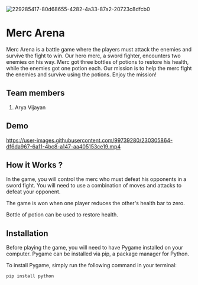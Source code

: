 ![229285417-80d68655-4282-4a33-87a2-20723c8dfcb0](https://user-images.githubusercontent.com/99739280/230303940-75883e73-016c-45e0-9479-010409016092.png)
# Merc Arena

Merc Arena is a battle game where the players must attack the enemies and survive the fight to win. Our hero merc, a sword fighter, encounters two enemies on his way. Merc got three bottles of potions to restore his health, while the enemies got one potion each. Our mission is to help the merc fight the enemies and survive using the potions. Enjoy the mission!

## Team members
1. Arya Vijayan

## Demo

https://user-images.githubusercontent.com/99739280/230305864-df6da967-6a11-4bc8-a147-aa405153ce19.mp4

## How it Works ?

In the game, you will control the merc who must defeat his opponents in a sword fight. You will need to use a combination of moves and attacks to defeat your opponent.

The game is won when one player reduces the other's health bar to zero. 

Bottle of potion can be used to restore health.


## Installation
Before playing the game, you will need to have Pygame installed on your computer. Pygame can be installed via pip, a package manager for Python.

To install Pygame, simply run the following command in your terminal:

```
pip install python 
```









